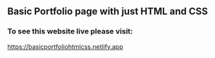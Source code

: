 
## Basic Portfolio page with just HTML and CSS


### To see this website live please visit: 
https://basicportfoliohtmlcss.netlify.app
